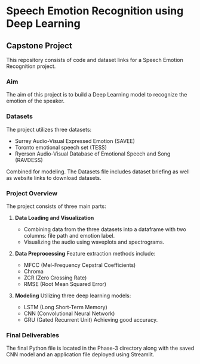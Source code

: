 # Speech Emotion Recognition using Deep Learning

## Capstone Project

This repository consists of code and dataset links for a Speech Emotion Recognition project.

### Aim
The aim of this project is to build a Deep Learning model to recognize the emotion of the speaker.

### Datasets
The project utilizes three datasets:
- Surrey Audio-Visual Expressed Emotion (SAVEE)
- Toronto emotional speech set (TESS)
- Ryerson Audio-Visual Database of Emotional Speech and Song (RAVDESS)

Combined for modeling. The Datasets file includes dataset briefing as well as website links to download datasets.

### Project Overview
The project consists of three main parts:

1. **Data Loading and Visualization**
   - Combining data from the three datasets into a dataframe with two columns: file path and emotion label.
   - Visualizing the audio using waveplots and spectrograms.

2. **Data Preprocessing**
   Feature extraction methods include:
     - MFCC (Mel-Frequency Cepstral Coefficients)
     - Chroma
     - ZCR (Zero Crossing Rate)
     - RMSE (Root Mean Squared Error)

3. **Modeling**
   Utilizing three deep learning models:
     - LSTM (Long Short-Term Memory)
     - CNN (Convolutional Neural Network)
     - GRU (Gated Recurrent Unit)
   Achieving good accuracy.

### Final Deliverables
The final Python file is located in the Phase-3 directory along with the saved CNN model and an application file deployed using Streamlit.

